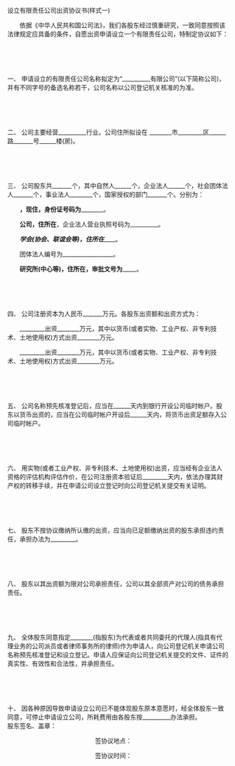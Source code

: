 



设立有限责任公司出资协议书(样式一)



 

　　依据《中华人民共和国公司法》，我们各股东经过慎重研究，一致同意按照该法律规定应具备的条件，自愿出资申请设立一个有限责任公司，特制定协议如下：

　　

　　

一、
申请设立的有限责任公司名称拟定为“__________有限公司”(以下简称公司)，并有不同字号的备选名称若干，公司名称以公司登记机关核准的为准。

　　

　　

二、
公司主要经营__________行业。公司住所拟设在 ________市_________区______路_______号______楼(房)。

　　

　　

三、
公司股东共_______个，其中自然人______个，企业法人______个，社会团体法人_______个，事业法人________个，国家授权的部门_______个。分别为：

　　____________，现住________，身份证号码为____________。

　　________公司，住所在________，企业法人营业执照号码为__________。

　　_________学会(协会、联谊会等)，住所在_____________。

　　团体法人编号为__________________。

　　______________研究所(中心等)，住所在__________，审批文号为_________。

　　

　　

四、
公司注册资本为人民币_______万元。各股东出资额和出资方式为：

　　_________出资________万元，其中以货币(或者实物、工业产权、非专利技术、土地使用权)方式出资________万元。

　　_________出资________万元，其中以货币(或者实物、工业产权、非专利技术、土地使用权)方式出资________万元。

　　

　　

五、
公司名称预先核准登记后，应当在______天内到银行开设公司临时帐户。股东以货币出资的，应当在公司临时帐户开设后______天内，将货币出资足额存入公司临时帐户。

　　

　　

六、
用实物(或者工业产权、非专利技术、土地使用权)出资，应当经有企业法人资格的评估机构评估作价，在公司注册资本验证后_________天内，依法办理其财产权的转移手续，并在申请公司设立登记时向公司登记机关提交有关证明。

　　

　　

七、
股东不按协议缴纳所认缴的出资，应当向已足额缴纳出资的股东承担违约责任，承担办法为_________。

　　

　　

八、
股东以其出资额为限对公司承担责任，公司以其全部资产对公司的债务承担责任。

　　

　　

九、
全体股东同意指定________(指股东)为代表或者共同委托的代理人(指具有代理业务的公司派员或者律师事务所的律师)作为申请人，向公司登记机关申请公司名称预先核准登记和设立登记。申请人应保证向公司登记机关提交的文件、证件的真实性、有效性和合法性，并承担责任。

　　

　　

十、
因各种原因导致申请设立公司已不能体现股东原本意愿时，经全体股东一致同意，可停止申请设立公司，所耗费用由各股东按__________办法承担。　　　　　　　　　　　　　　　　 股东签名、盖章：

　　　　　　　　　　　　　　 签协议地点：

　　　　　　　　　　　　　　 签协议时间：